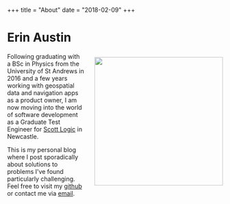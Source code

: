 +++
title = "About"
date = "2018-02-09"
+++

# Erin Austin
<img src="/images/erin.jpeg" align="right" width="300" style="padding-left:20px;padding-top:10px;padding-bottom:20px;"> Following graduating with a BSc in Physics from the University of St Andrews in 2016 and a few years working with geospatial data and navigation apps as a product owner, I am now moving into the world of software development as a Graduate Test Engineer for [Scott Logic](//www.scottlogic.com/) in Newcastle.

This is my personal blog where I post sporadically about solutions to problems I've found particularly challenging. Feel free to visit my [github](//github.com/ostens) or contact me via [email](mailto:erinjayaustin@gmail.com).